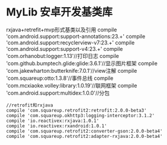 # MyLib 安卓开发基类库
rxjava+retrefit+mvp形式基类以及引用
compile 'com.android.support:support-annotations:23.+'
    compile 'com.android.support:recyclerview-v7:23.+'
    compile 'com.android.support:support-v4:23.+'
    compile 'com.orhanobut:logger:1.13'//打印日志
    compile 'com.github.bumptech.glide:glide:3.6.1'//显示图片框架
    compile 'com.jakewharton:butterknife:7.0.1'//view注解
    compile 'com.squareup:otto:1.3.8'//事件总线
    compile 'com.mcxiaoke.volley:library:1.0.19'//联网框架
    compile 'com.android.support:multidex:1.0.0'//分包


    //retrofit和rxjava
    compile 'com.squareup.retrofit2:retrofit:2.0.0-beta3'
    compile 'com.squareup.okhttp3:logging-interceptor:3.1.2'
    compile 'io.reactivex:rxjava:1.0.1'
    compile 'io.reactivex:rxandroid:1.0.1'
    compile 'com.squareup.retrofit2:converter-gson:2.0.0-beta4'
    compile 'com.squareup.retrofit2:adapter-rxjava:2.0.0-beta4'
